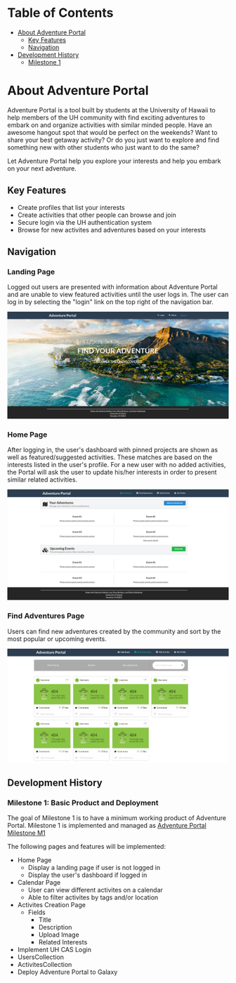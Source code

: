 # Table of Contents

* [About Adventure Portal](#about-adventure-portal)
  * [Key Features](#key-features)
  * [Navigation](#navigation)
* [Development History](#development-history)
  * [Milestone 1](#milestone-1-basic-product-and-deployment)

# About Adventure Portal
Adventure Portal is a tool built by students at the University of Hawaii to help members of the UH community with find exciting adventures to embark on and organize activities with similar minded people. Have an awesome hangout spot that would be perfect on the weekends? Want to share your best getaway activity? Or do you just want to explore and find something new with other students who just want to do the same?

Let Adventure Portal help you explore your interests and help you embark on your next adventure.

## Key Features
* Create profiles that list your interests
* Create activities that other people can browse and join
* Secure login via the UH authentication system
* Browse for new activites and adventures based on your interests

## Navigation
### Landing Page
Logged out users are presented with information about Adventure Portal and are unable to view featured activities until the user logs in. The user can log in by selecting the "login" link on the top right of the navigation bar.

![](images/landing-page.png)

### Home Page
After logging in, the user's dashboard with pinned projects are shown as well as featured/suggested activities. These matches are based on the interests listed in the user's profile. For a new user with no added activities, the Portal will ask the user to update his/her interests in order to present similar related activities. 

![](images/dashboard.png)

### Find Adventures Page
Users can find new adventures created by the community and sort by the most popular or upcoming events.

![](images/adventures-page.png)

## Development History

### Milestone 1: Basic Product and Deployment
The goal of Milestone 1 is to have a minimum working product of Adventure Portal. Milestone 1 is implemented and managed as [Adventure Portal Milestone M1](https://github.com/adventure-portal/adventure-portal/projects/1)

The following pages and features will be implemented:
* Home Page
  * Display a landing page if user is not logged in
  * Display the user's dashboard if logged in
* Calendar Page
  * User can view different activites on a calendar
  * Able to filter activites by tags and/or location
* Activites Creation Page
  * Fields
    * Title
    * Description
    * Upload Image
    * Related Interests
* Implement UH CAS Login
* UsersCollection
* ActivitesCollection
* Deploy Adventure Portal to Galaxy

